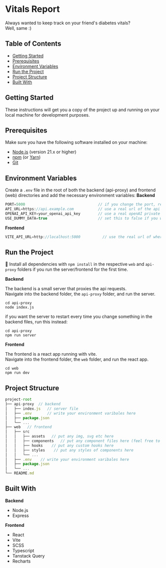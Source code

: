 # Vitals Report

Always wanted to keep track on your friend's diabetes vitals?  
Well, same :)

## Table of Contents

- [Getting Started](#getting-started)
- [Prerequisites](#prerequisites)
- [Environment Variables](#environment-variables)
- [Run the Project](#run-the-project)
- [Project Structure](#project-structure)
- [Built With](#built-with)

## Getting Started

These instructions will get you a copy of the project up and running on your local machine for development purposes.

## Prerequisites

Make sure you have the following software installed on your machine:

- [Node.js](https://nodejs.org/) (version 21.x or higher)
- [npm](https://www.npmjs.com/) (or [Yarn](https://yarnpkg.com/))
- [Git](https://git-scm.com/)

## Environment Variables 

Create a `.env` file in the root of both the backend (api-proxy) and frontend (web) directories and add the necessary environment variables:
**Backend**   
```js
PORT=5000                                 // if you change the port, remember to change it in the .env file of the frontend, too
API_URL=https://api.example.com           // use a real url of the api where you get the vitals data from (if you don't know, use the dummy data)
OPENAI_API_KEY=your_openai_api_key        // use a real openAI private api key if you have one (if not use the dummy data)
USE_DUMMY_DATA=true                       // set this to false if you want to make the actual api calls. Leave it to true if you want to have the dummy data returned
```

**Frontend**   
```js
VITE_API_URL=http://localhost:5000          // use the real url of where your server is running. If you use the backend you started locally, you can use localhost and the port you chose.
```

## Run the Project

🚨 Install all dependencies with `npm install` in the respective `web` and `api-proxy` folders if you run the server/frontend for the first time.  


**Backend**   

The backend is a small server that proxies the api requests.  
Navigate into the backend folder, the `api-proxy` folder, and run the server.  
```
cd api-proxy
node index.js
```
if you want the server to restart every time you change something in the backend files, run this instead: 
```
cd api-proxy
npm run server
```

**Frontend**  

The frontend is a react app running with vite.  
Navigate into the frontend folder, the `web` folder, and run the react app.  
```
cd web
npm run dev
```

## Project Structure

```js
project-root   
├── api-proxy  // backend    
│   ├── index.js   // server file      
│   ├── .env       // write your environment varibales here
│   ├── package.json    
│   └── ...
├── web   // frontend    
│   ├── src
│   │   ├── assets   // put any img, svg etc here
│   │   ├── components   // put any component files here (feel free to nest it further)
│   │   ├── hooks    // put any custom hooks here
│   │   ├── styles    // put any styles of components here
│   │   └── ...    
│   ├── .env    // write your environment varibales here
│   ├── package.json    
│   └── ...    
└── README.md 
```

## Built With

**Backend**   
- Node.js
- Express

**Frontend**
- React
- Vite
- SCSS
- Typescript
- Tanstack Query
- Recharts
